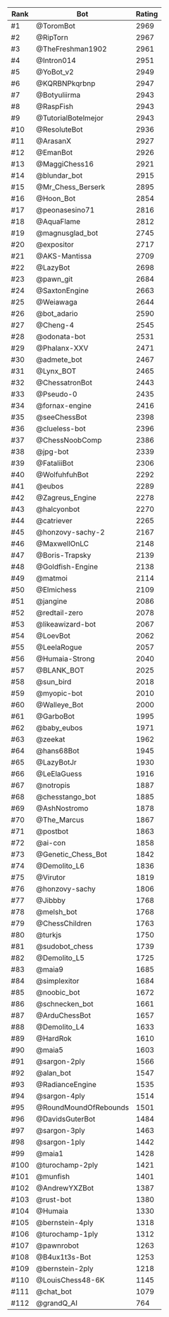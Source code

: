 Rank|Bot|Rating
---|---|---
#1|@ToromBot|2969
#2|@RipTorn|2967
#3|@TheFreshman1902|2961
#4|@Intron014|2951
#5|@YoBot_v2|2949
#6|@KQRBNPkqrbnp|2947
#7|@Botyuliirma|2943
#8|@RaspFish|2943
#9|@TutorialBotelmejor|2943
#10|@ResoluteBot|2936
#11|@ArasanX|2927
#12|@EmanBot|2926
#13|@MaggiChess16|2921
#14|@blundar_bot|2915
#15|@Mr_Chess_Berserk|2895
#16|@Hoon_Bot|2854
#17|@peonasesino71|2816
#18|@AquaFlame|2812
#19|@magnusglad_bot|2745
#20|@expositor|2717
#21|@AKS-Mantissa|2709
#22|@LazyBot|2698
#23|@pawn_git|2684
#24|@SaxtonEngine|2663
#25|@Weiawaga|2644
#26|@bot_adario|2590
#27|@Cheng-4|2545
#28|@odonata-bot|2531
#29|@Phalanx-XXV|2471
#30|@admete_bot|2467
#31|@Lynx_BOT|2465
#32|@ChessatronBot|2443
#33|@Pseudo-0|2435
#34|@fornax-engine|2416
#35|@seeChessBot|2398
#36|@clueless-bot|2396
#37|@ChessNoobComp|2386
#38|@jpg-bot|2339
#39|@FataliiBot|2306
#40|@WolfuhfuhBot|2292
#41|@eubos|2289
#42|@Zagreus_Engine|2278
#43|@halcyonbot|2270
#44|@catriever|2265
#45|@honzovy-sachy-2|2167
#46|@MaxwellOnLC|2148
#47|@Boris-Trapsky|2139
#48|@Goldfish-Engine|2138
#49|@matmoi|2114
#50|@Elmichess|2109
#51|@jangine|2086
#52|@redtail-zero|2078
#53|@likeawizard-bot|2067
#54|@LoevBot|2062
#55|@LeelaRogue|2057
#56|@Humaia-Strong|2040
#57|@BLANK_BOT|2025
#58|@sun_bird|2018
#59|@myopic-bot|2010
#60|@Walleye_Bot|2000
#61|@GarboBot|1995
#62|@baby_eubos|1971
#63|@zeekat|1962
#64|@hans68Bot|1945
#65|@LazyBotJr|1930
#66|@LeElaGuess|1916
#67|@notropis|1887
#68|@chesstango_bot|1885
#69|@AshNostromo|1878
#70|@The_Marcus|1867
#71|@postbot|1863
#72|@ai-con|1858
#73|@Genetic_Chess_Bot|1842
#74|@Demolito_L6|1836
#75|@Virutor|1819
#76|@honzovy-sachy|1806
#77|@Jibbby|1768
#78|@melsh_bot|1768
#79|@ChessChildren|1763
#80|@turkjs|1750
#81|@sudobot_chess|1739
#82|@Demolito_L5|1725
#83|@maia9|1685
#84|@simplexitor|1684
#85|@noobic_bot|1672
#86|@schnecken_bot|1661
#87|@ArduChessBot|1657
#88|@Demolito_L4|1633
#89|@HardRok|1610
#90|@maia5|1603
#91|@sargon-2ply|1566
#92|@alan_bot|1547
#93|@RadianceEngine|1535
#94|@sargon-4ply|1514
#95|@RoundMoundOfRebounds|1501
#96|@DavidsGuterBot|1484
#97|@sargon-3ply|1463
#98|@sargon-1ply|1442
#99|@maia1|1428
#100|@turochamp-2ply|1421
#101|@munfish|1401
#102|@AndrewYXZBot|1387
#103|@rust-bot|1380
#104|@Humaia|1330
#105|@bernstein-4ply|1318
#106|@turochamp-1ply|1312
#107|@pawnrobot|1263
#108|@B4ux1t3s-Bot|1253
#109|@bernstein-2ply|1218
#110|@LouisChess48-6K|1145
#111|@chat_bot|1079
#112|@grandQ_AI|764
